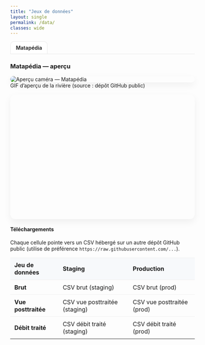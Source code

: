 ```yaml
---
title: "Jeux de données"
layout: single
permalink: /data/
classes: wide
---
```


<!-- ===== Onglets lieux ===== -->
<nav class="tabs">
  <a class="tab active" href="#matapedia">Matapédia</a>
  <!-- futurs onglets :
  <a class="tab" href="#rimouski">Rimouski</a>
  <a class="tab" href="#chaudiere">Chaudière</a>
  -->
</nav>

<section id="matapedia" class="tab-pane active">
  <h3>Matapédia — aperçu</h3>

  <!-- GIF hébergé dans un autre repo GitHub public -->
  <div class="media-row">
    <figure>
      <img
        src="https://raw.githubusercontent.com/OWNER/REPO/BRANCH/path/to/matapedia-preview.gif"
        alt="Aperçu caméra — Matapédia"
        loading="lazy"
      />
      <figcaption>GIF d’aperçu de la rivière (source : dépôt GitHub public)</figcaption>
    </figure>
  </div>

  <!-- Carte Leaflet -->
  <div id="map-matapedia" class="map"></div>

  <script>
    document.addEventListener("DOMContentLoaded", function () {
      if (!window.L) return;
      const map = L.map('map-matapedia', { scrollWheelZoom: false }).setView([48.35349918652086, -67.22255497464408], 8);
      L.tileLayer('https://{s}.tile.openstreetmap.org/{z}/{x}/{y}.png', {
        maxZoom: 18,
        attribution: '&copy; OpenStreetMap'
      }).addTo(map);
      L.marker([48.35349918652086, -67.22255497464408]).addTo(map).bindPopup('Matapédia — site test');
    });
  </script>

  <h4>Téléchargements</h4>

  <p class="note">Chaque cellule pointe vers un CSV hébergé sur un autre dépôt GitHub public (utilise de préférence <code>https://raw.githubusercontent.com/...</code>).</p>

  <table class="dataset-table">
    <thead>
      <tr>
        <th>Jeu de données</th>
        <th>Staging</th>
        <th>Production</th>
      </tr>
    </thead>
    <tbody>
      <tr>
        <td><strong>Brut</strong></td>
        <td><a href="https://raw.githubusercontent.com/OWNER-STAGING/REPO-STAGING/BRANCH/data/matapedia_brut.csv">CSV brut (staging)</a></td>
        <td><a href="https://raw.githubusercontent.com/OWNER-PROD/REPO-PROD/BRANCH/data/matapedia_brut.csv">CSV brut (prod)</a></td>
      </tr>
      <tr>
        <td><strong>Vue posttraitée</strong></td>
        <td><a href="https://raw.githubusercontent.com/OWNER-STAGING/REPO-STAGING/BRANCH/data/matapedia_vue_posttraitee.csv">CSV vue posttraitée (staging)</a></td>
        <td><a href="https://raw.githubusercontent.com/OWNER-PROD/REPO-PROD/BRANCH/data/matapedia_vue_posttraitee.csv">CSV vue posttraitée (prod)</a></td>
      </tr>
      <tr>
        <td><strong>Débit traité</strong></td>
        <td><a href="https://raw.githubusercontent.com/OWNER-STAGING/REPO-STAGING/BRANCH/data/matapedia_debit_traite.csv">CSV débit traité (staging)</a></td>
        <td><a href="https://raw.githubusercontent.com/OWNER-PROD/REPO-PROD/BRANCH/data/matapedia_debit_traite.csv">CSV débit traité (prod)</a></td>
      </tr>
    </tbody>
  </table>
</section>

<!-- ===== Styles légers ===== -->
<style>
/* Onglets */
.tabs { display:flex; gap:.5rem; margin:.5rem 0 1rem; border-bottom:1px solid #e8e8e8; }
.tab {
  padding:.5rem .9rem; border:1px solid #e8e8e8; border-bottom:none; border-radius:10px 10px 0 0;
  text-decoration:none; background:#fafafa; color:inherit;
}
.tab.active { background:#fff; font-weight:600; }

/* Panneaux */
.tab-pane { display:none; }
.tab-pane.active { display:block; }

/* Media & carte */
.media-row { margin:.6rem 0 1rem; }
.media-row figure { margin:0; }
.media-row img {
  display:block; max-width:100%; height:auto; border-radius:14px; box-shadow:0 8px 20px rgba(0,0,0,.06);
}
.map { width:100%; height:340px; border-radius:14px; margin:.8rem 0 1.2rem; box-shadow:0 8px 20px rgba(0,0,0,.06); }

/* Tableau datasets */
.dataset-table { width:100%; border-collapse:collapse; }
.dataset-table th, .dataset-table td { padding:.6rem .7rem; border-top:1px solid #eee; }
.dataset-table thead th { background:#f7f9fb; text-align:left; }
.dataset-table a { text-decoration:none; }
</style>

<!-- ===== JS onglets ===== -->
<script>
document.addEventListener('DOMContentLoaded', () => {
  const tabs = document.querySelectorAll('.tabs .tab');
  const panes = document.querySelectorAll('.tab-pane');
  tabs.forEach(tab => {
    tab.addEventListener('click', (e) => {
      e.preventDefault();
      const target = tab.getAttribute('href');
      tabs.forEach(t => t.classList.remove('active'));
      panes.forEach(p => p.classList.remove('active'));
      tab.classList.add('active');
      document.querySelector(target).classList.add('active');
      history.replaceState(null, '', target);
    });
  });
  if (location.hash) {
    const link = document.querySelector(`.tabs .tab[href="${location.hash}"]`);
    if (link) link.click();
  }
});
</script>

<!-- ===== Leaflet CDN ===== -->
<link
  rel="stylesheet"
  href="https://unpkg.com/leaflet@1.9.4/dist/leaflet.css"
  integrity="sha256-p4NxAoJBhIIN+hmNHrzRCf9tD/miZyoHS5obTRR9BMY="
  crossorigin=""
/>
<script
  src="https://unpkg.com/leaflet@1.9.4/dist/leaflet.js"
  integrity="sha256-20nQCchB9co0qIjJZRGuk2/Z9VM+kNiyxNV1lvTlZBo="
  crossorigin=""
></script>
